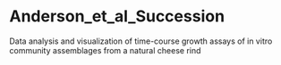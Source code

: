 # Anderson_et_al_Succession
Data analysis and visualization of time-course growth assays of in vitro community assemblages from a natural cheese rind
